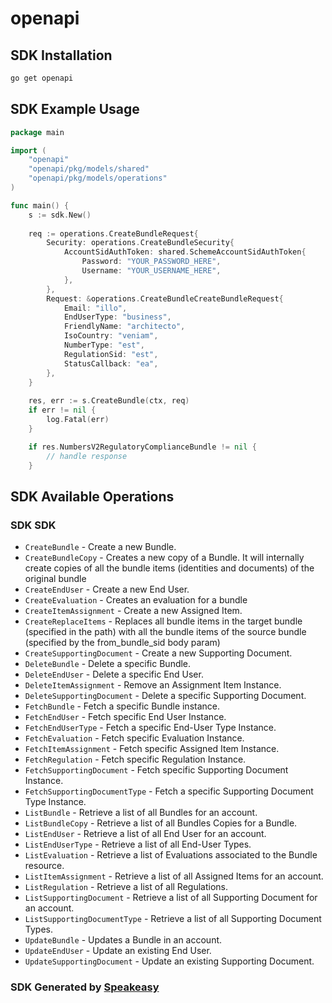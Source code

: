 # openapi

<!-- Start SDK Installation -->
## SDK Installation

```bash
go get openapi
```
<!-- End SDK Installation -->

## SDK Example Usage
<!-- Start SDK Example Usage -->
```go
package main

import (
    "openapi"
    "openapi/pkg/models/shared"
    "openapi/pkg/models/operations"
)

func main() {
    s := sdk.New()
    
    req := operations.CreateBundleRequest{
        Security: operations.CreateBundleSecurity{
            AccountSidAuthToken: shared.SchemeAccountSidAuthToken{
                Password: "YOUR_PASSWORD_HERE",
                Username: "YOUR_USERNAME_HERE",
            },
        },
        Request: &operations.CreateBundleCreateBundleRequest{
            Email: "illo",
            EndUserType: "business",
            FriendlyName: "architecto",
            IsoCountry: "veniam",
            NumberType: "est",
            RegulationSid: "est",
            StatusCallback: "ea",
        },
    }
    
    res, err := s.CreateBundle(ctx, req)
    if err != nil {
        log.Fatal(err)
    }

    if res.NumbersV2RegulatoryComplianceBundle != nil {
        // handle response
    }
```
<!-- End SDK Example Usage -->

<!-- Start SDK Available Operations -->
## SDK Available Operations

### SDK SDK

* `CreateBundle` - Create a new Bundle.
* `CreateBundleCopy` - Creates a new copy of a Bundle. It will internally create copies of all the bundle items (identities and documents) of the original bundle
* `CreateEndUser` - Create a new End User.
* `CreateEvaluation` - Creates an evaluation for a bundle
* `CreateItemAssignment` - Create a new Assigned Item.
* `CreateReplaceItems` - Replaces all bundle items in the target bundle (specified in the path) with all the bundle items of the source bundle (specified by the from_bundle_sid body param)
* `CreateSupportingDocument` - Create a new Supporting Document.
* `DeleteBundle` - Delete a specific Bundle.
* `DeleteEndUser` - Delete a specific End User.
* `DeleteItemAssignment` - Remove an Assignment Item Instance.
* `DeleteSupportingDocument` - Delete a specific Supporting Document.
* `FetchBundle` - Fetch a specific Bundle instance.
* `FetchEndUser` - Fetch specific End User Instance.
* `FetchEndUserType` - Fetch a specific End-User Type Instance.
* `FetchEvaluation` - Fetch specific Evaluation Instance.
* `FetchItemAssignment` - Fetch specific Assigned Item Instance.
* `FetchRegulation` - Fetch specific Regulation Instance.
* `FetchSupportingDocument` - Fetch specific Supporting Document Instance.
* `FetchSupportingDocumentType` - Fetch a specific Supporting Document Type Instance.
* `ListBundle` - Retrieve a list of all Bundles for an account.
* `ListBundleCopy` - Retrieve a list of all Bundles Copies for a Bundle.
* `ListEndUser` - Retrieve a list of all End User for an account.
* `ListEndUserType` - Retrieve a list of all End-User Types.
* `ListEvaluation` - Retrieve a list of Evaluations associated to the Bundle resource.
* `ListItemAssignment` - Retrieve a list of all Assigned Items for an account.
* `ListRegulation` - Retrieve a list of all Regulations.
* `ListSupportingDocument` - Retrieve a list of all Supporting Document for an account.
* `ListSupportingDocumentType` - Retrieve a list of all Supporting Document Types.
* `UpdateBundle` - Updates a Bundle in an account.
* `UpdateEndUser` - Update an existing End User.
* `UpdateSupportingDocument` - Update an existing Supporting Document.

<!-- End SDK Available Operations -->

### SDK Generated by [Speakeasy](https://docs.speakeasyapi.dev/docs/using-speakeasy/client-sdks)
